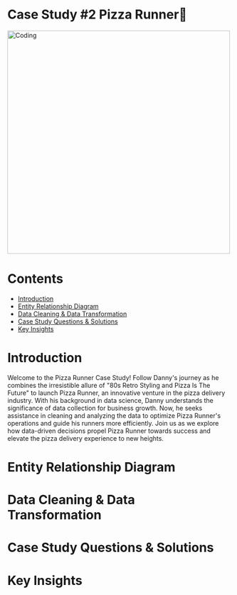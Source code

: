 <h1>Case Study #2 Pizza Runner🍕</h1>
<img width="500" alt="Coding" src="https://github.com/Mariyajoseph24/8_Week_SQL_challenge/assets/91487663/8fbb6bcb-31bd-4b7e-8083-07596fdd911d">
<h1>Contents</h1>
<ul>
  <li><a href="#introduction">Introduction</a></li>
  <li><a href="#entityrelationshipdiagram">Entity Relationship Diagram</a></li>
  <li><a href="#datacleaninganddatatransformation">Data Cleaning & Data Transformation</a></li>
  <li><a href="#casestudyquestionsandsolutions">Case Study Questions & Solutions</a></li>
  <li><a href="#keyinsights">Key Insights</a></li>
</ul>

<h1><a name="introduction">Introduction</a></h1>
<p>Welcome to the Pizza Runner Case Study! Follow Danny's journey as he combines the irresistible allure of "80s Retro Styling and Pizza Is The Future" to launch Pizza Runner, an innovative venture in the pizza delivery industry. With his background in data science, Danny understands the significance of data collection for business growth. Now, he seeks assistance in cleaning and analyzing the data to optimize Pizza Runner's operations and guide his runners more efficiently. Join us as we explore how data-driven decisions propel Pizza Runner towards success and elevate the pizza delivery experience to new heights.</p>

<h1><a name="entityrelationshipdiagram"></a>Entity Relationship Diagram</h1>
<h1><a name="datacleaninganddatatransformation"></a>Data Cleaning & Data Transformation</h1>
<h1><a name="casestudyquestionsandsolutions"></a>Case Study Questions & Solutions</h1>
<h1><a name="keyinsights"></a>Key Insights</h1>
 

